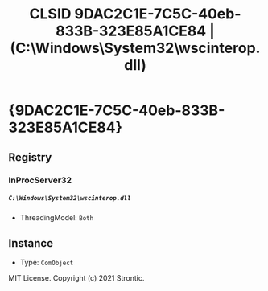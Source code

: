 ﻿---
title: "CLSID 9DAC2C1E-7C5C-40eb-833B-323E85A1CE84 | (C:\\Windows\\System32\\wscinterop.dll)"
excerpt: What is COM-Object CLSID 9DAC2C1E-7C5C-40eb-833B-323E85A1CE84?
---

# {9DAC2C1E-7C5C-40eb-833B-323E85A1CE84}


## Registry


### InProcServer32

##### `C:\Windows\System32\wscinterop.dll`
* ThreadingModel: `Both`

## Instance

* Type: `ComObject`

MIT License. Copyright (c) 2021 Strontic.


